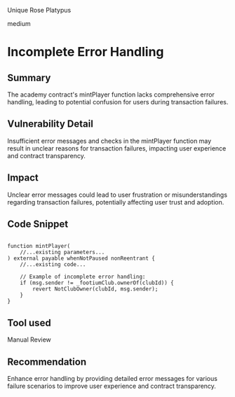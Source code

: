 Unique Rose Platypus

medium

# Incomplete Error Handling

## Summary
The academy contract's mintPlayer function lacks comprehensive error handling, leading to potential confusion for users during transaction failures.
## Vulnerability Detail
Insufficient error messages and checks in the mintPlayer function may result in unclear reasons for transaction failures, impacting user experience and contract transparency.

## Impact
Unclear error messages could lead to user frustration or misunderstandings regarding transaction failures, potentially affecting user trust and adoption.

## Code Snippet
```solidity

function mintPlayer(
    //...existing parameters...
) external payable whenNotPaused nonReentrant {
    //...existing code...

    // Example of incomplete error handling:
    if (msg.sender != _footiumClub.ownerOf(clubId)) {
        revert NotClubOwner(clubId, msg.sender);
    }
}
```
## Tool used
Manual Review

## Recommendation
Enhance error handling by providing detailed error messages for various failure scenarios to improve user experience and contract transparency.